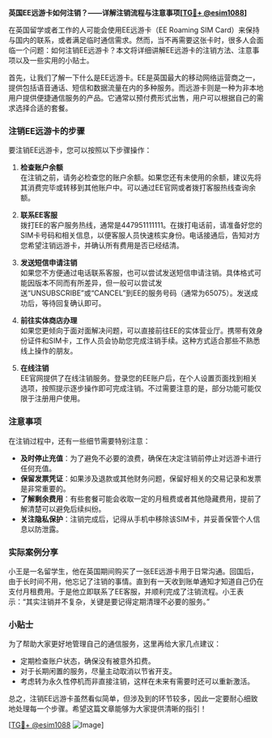 **英国EE远游卡如何注销？——详解注销流程与注意事项[[TG💪+ @esim1088](https://t.me/s/esim1088)]**

在英国留学或者工作的人可能会使用EE远游卡（EE Roaming SIM Card）来保持与国内的联系，或者满足临时通信需求。然而，当不再需要这张卡时，很多人会面临一个问题：如何注销EE远游卡？本文将详细讲解EE远游卡的注销方法、注意事项以及一些实用的小贴士。

首先，让我们了解一下什么是EE远游卡。EE是英国最大的移动网络运营商之一，提供包括语音通话、短信和数据流量在内的多种服务。而远游卡则是一种为非本地用户提供便捷通信服务的产品。它通常以预付费形式出售，用户可以根据自己的需求选择合适的套餐。

### 注销EE远游卡的步骤

要注销EE远游卡，您可以按照以下步骤操作：

1. **检查账户余额**  
   在注销之前，请务必检查您的账户余额。如果您还有未使用的余额，建议先将其消费完毕或转移到其他账户中。可以通过EE官网或者拨打客服热线查询余额。

2. **联系EE客服**  
   拨打EE的客户服务热线，通常是447951111111。在拨打电话前，请准备好您的SIM卡号码和相关信息，以便客服人员快速核实身份。电话接通后，告知对方您希望注销远游卡，并确认所有费用是否已经结清。

3. **发送短信申请注销**  
   如果您不方便通过电话联系客服，也可以尝试发送短信申请注销。具体格式可能因版本不同而有所差异，但一般可以尝试发送“UNSUBSCRIBE”或“CANCEL”到EE的服务号码（通常为65075）。发送成功后，等待回复确认即可。

4. **前往实体商店办理**  
   如果您更倾向于面对面解决问题，可以直接前往EE的实体营业厅。携带有效身份证件和SIM卡，工作人员会协助您完成注销手续。这种方式适合那些不熟悉线上操作的朋友。

5. **在线注销**  
   EE官网提供了在线注销服务。登录您的EE账户后，在个人设置页面找到相关选项，按照提示逐步操作即可完成注销。不过需要注意的是，部分功能可能仅限于注册用户使用。

### 注意事项

在注销过程中，还有一些细节需要特别注意：

- **及时停止充值**：为了避免不必要的浪费，确保在决定注销前停止对远游卡进行任何充值。
- **保留发票凭证**：如果涉及退款或其他财务问题，保留好相关的交易记录和发票是非常重要的。
- **了解剩余费用**：有些套餐可能会收取一定的月租费或者其他隐藏费用，提前了解清楚可以避免后续纠纷。
- **关注隐私保护**：注销完成后，记得从手机中移除该SIM卡，并妥善保管个人信息以防泄露。

### 实际案例分享

小王是一名留学生，他在英国期间购买了一张EE远游卡用于日常沟通。回国后，由于长时间不用，他忘记了注销的事情。直到有一天收到账单通知才知道自己仍在支付月租费用。于是他立即联系了EE客服，并顺利完成了注销流程。小王表示：“其实注销并不复杂，关键是要记得定期清理不必要的服务。”

### 小贴士

为了帮助大家更好地管理自己的通信服务，这里再给大家几点建议：

- 定期检查账户状态，确保没有被意外扣费。
- 对于长期闲置的服务，尽量主动取消以节省开支。
- 考虑转为永久性停机而非直接注销，这样在未来有需要时还可以重新激活。

总之，注销EE远游卡虽然看似简单，但涉及到的环节较多，因此一定要耐心细致地处理每一个步骤。希望这篇文章能够为大家提供清晰的指引！

[[TG💪+ @esim1088](https://t.me/s/esim1088) ![Image](https://i.postimg.cc/4NQfJmqS/Snipaste-2025-05-13-00-14-12.png)]